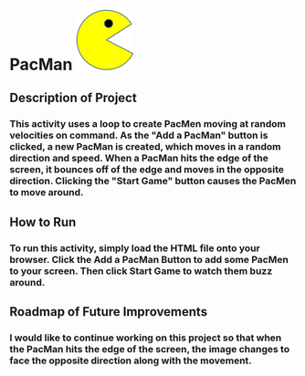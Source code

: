 # PacMan <img src= "PacMan1.png" width='100'/>
## Description of Project
### This activity uses a loop to create PacMen moving at random velocities on command. As the "Add a PacMan" button is clicked, a new PacMan is created, which moves in a random direction and speed. When a PacMan hits the edge of the screen, it bounces off of the edge and moves in the opposite direction. Clicking the "Start Game" button causes the PacMen to move around.
## How to Run
### To run this activity, simply load the HTML file onto your browser. Click the Add a PacMan Button to add some PacMen to your screen. Then click Start Game to watch them buzz around. 
## Roadmap of Future Improvements
### I would like to continue working on this project so that when the PacMan hits the edge of the screen, the image changes to face the opposite direction along with the movement.
